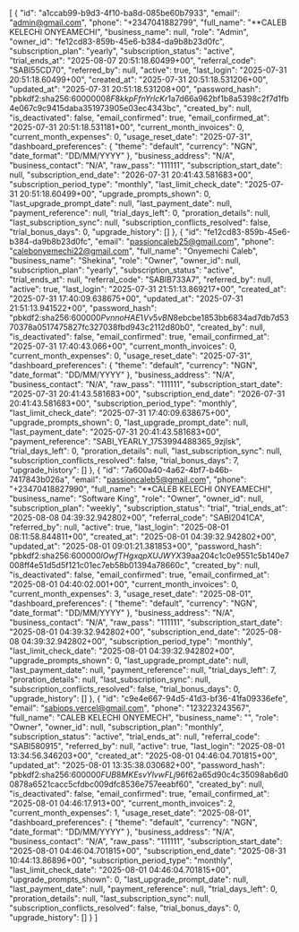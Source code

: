 [
  {
    "id": "a1ccab99-b9d3-4f10-ba8d-085be60b7933",
    "email": "admin@gmail.com",
    "phone": "+2347041882799",
    "full_name": "**CALEB KELECHI ONYEAMECHI",
    "business_name": null,
    "role": "Admin",
    "owner_id": "fe12cd83-859b-45e6-b384-da9b8b23d0fc",
    "subscription_plan": "yearly",
    "subscription_status": "active",
    "trial_ends_at": "2025-08-07 20:51:18.60499+00",
    "referral_code": "SABI55CD70",
    "referred_by": null,
    "active": true,
    "last_login": "2025-07-31 20:51:18.60499+00",
    "created_at": "2025-07-31 20:51:18.531206+00",
    "updated_at": "2025-07-31 20:51:18.531208+00",
    "password_hash": "pbkdf2:sha256:600000$08F8kkpFfnYrlcKr$1a7d66a962bf1b8a5398c2f7d1fb4e067c9c9415daba351973905e03ec4343bc",
    "created_by": null,
    "is_deactivated": false,
    "email_confirmed": true,
    "email_confirmed_at": "2025-07-31 20:51:18.531181+00",
    "current_month_invoices": 0,
    "current_month_expenses": 0,
    "usage_reset_date": "2025-07-31",
    "dashboard_preferences": {
      "theme": "default",
      "currency": "NGN",
      "date_format": "DD/MM/YYYY"
    },
    "business_address": "N/A",
    "business_contact": "N/A",
    "raw_pass": "111111",
    "subscription_start_date": null,
    "subscription_end_date": "2026-07-31 20:41:43.581683+00",
    "subscription_period_type": "monthly",
    "last_limit_check_date": "2025-07-31 20:51:18.60499+00",
    "upgrade_prompts_shown": 0,
    "last_upgrade_prompt_date": null,
    "last_payment_date": null,
    "payment_reference": null,
    "trial_days_left": 0,
    "proration_details": null,
    "last_subscription_sync": null,
    "subscription_conflicts_resolved": false,
    "trial_bonus_days": 0,
    "upgrade_history": []
  },
  {
    "id": "fe12cd83-859b-45e6-b384-da9b8b23d0fc",
    "email": "passioncaleb25@gmail.com",
    "phone": "calebonyemechi22@gmail.com",
    "full_name": "Onyemechi Caleb",
    "business_name": "Shekina",
    "role": "Owner",
    "owner_id": null,
    "subscription_plan": "yearly",
    "subscription_status": "active",
    "trial_ends_at": null,
    "referral_code": "SABIB733A7",
    "referred_by": null,
    "active": true,
    "last_login": "2025-07-31 21:51:13.869217+00",
    "created_at": "2025-07-31 17:40:09.638675+00",
    "updated_at": "2025-07-31 21:51:13.941522+00",
    "password_hash": "pbkdf2:sha256:600000$PvnnoHAE1Vv5vBN8$ebcbe1853bb6834ad7db7d5370378a0517475827fc327038fbd943c2112d80b0",
    "created_by": null,
    "is_deactivated": false,
    "email_confirmed": true,
    "email_confirmed_at": "2025-07-31 17:40:43.066+00",
    "current_month_invoices": 0,
    "current_month_expenses": 0,
    "usage_reset_date": "2025-07-31",
    "dashboard_preferences": {
      "theme": "default",
      "currency": "NGN",
      "date_format": "DD/MM/YYYY"
    },
    "business_address": "N/A",
    "business_contact": "N/A",
    "raw_pass": "111111",
    "subscription_start_date": "2025-07-31 20:41:43.581683+00",
    "subscription_end_date": "2026-07-31 20:41:43.581683+00",
    "subscription_period_type": "monthly",
    "last_limit_check_date": "2025-07-31 17:40:09.638675+00",
    "upgrade_prompts_shown": 0,
    "last_upgrade_prompt_date": null,
    "last_payment_date": "2025-07-31 20:41:43.581683+00",
    "payment_reference": "SABI_YEARLY_1753994488365_9zjlsk",
    "trial_days_left": 0,
    "proration_details": null,
    "last_subscription_sync": null,
    "subscription_conflicts_resolved": false,
    "trial_bonus_days": 7,
    "upgrade_history": []
  },
  {
    "id": "7a600a40-4a62-4bf7-b46b-7417843b026a",
    "email": "passioncaleb5@gmail.com",
    "phone": "+23470418827990",
    "full_name": "**CALEB KELECHI ONYEAMECHI",
    "business_name": "Software King",
    "role": "Owner",
    "owner_id": null,
    "subscription_plan": "weekly",
    "subscription_status": "trial",
    "trial_ends_at": "2025-08-08 04:39:32.942802+00",
    "referral_code": "SABI2041CA",
    "referred_by": null,
    "active": true,
    "last_login": "2025-08-01 08:11:58.844811+00",
    "created_at": "2025-08-01 04:39:32.942802+00",
    "updated_at": "2025-08-01 09:01:21.381853+00",
    "password_hash": "pbkdf2:sha256:600000$lOwfTHgxqpXUJWYX$39aa204c1c0e9551c5b140e7008ff4e51d5d5f121c01ec7eb58b01394a78660c",
    "created_by": null,
    "is_deactivated": false,
    "email_confirmed": true,
    "email_confirmed_at": "2025-08-01 04:40:02.001+00",
    "current_month_invoices": 0,
    "current_month_expenses": 3,
    "usage_reset_date": "2025-08-01",
    "dashboard_preferences": {
      "theme": "default",
      "currency": "NGN",
      "date_format": "DD/MM/YYYY"
    },
    "business_address": "N/A",
    "business_contact": "N/A",
    "raw_pass": "111111",
    "subscription_start_date": "2025-08-01 04:39:32.942802+00",
    "subscription_end_date": "2025-08-08 04:39:32.942802+00",
    "subscription_period_type": "monthly",
    "last_limit_check_date": "2025-08-01 04:39:32.942802+00",
    "upgrade_prompts_shown": 0,
    "last_upgrade_prompt_date": null,
    "last_payment_date": null,
    "payment_reference": null,
    "trial_days_left": 7,
    "proration_details": null,
    "last_subscription_sync": null,
    "subscription_conflicts_resolved": false,
    "trial_bonus_days": 0,
    "upgrade_history": []
  },
  {
    "id": "c9e4e667-94d5-41d3-bf36-41fa09336efe",
    "email": "sabiops.vercel@gmail.com",
    "phone": "123223243567",
    "full_name": "CALEB KELECHI ONYEMECH",
    "business_name": "",
    "role": "Owner",
    "owner_id": null,
    "subscription_plan": "monthly",
    "subscription_status": "active",
    "trial_ends_at": null,
    "referral_code": "SABI580915",
    "referred_by": null,
    "active": true,
    "last_login": "2025-08-01 13:34:56.346203+00",
    "created_at": "2025-08-01 04:46:04.701815+00",
    "updated_at": "2025-08-01 13:35:38.030682+00",
    "password_hash": "pbkdf2:sha256:600000$FUB8MKEsvYlvwFLj$96f62a65d90c4c35098ab6d00878a6521cacc5cfdbc009dfc8536e757eeabf60",
    "created_by": null,
    "is_deactivated": false,
    "email_confirmed": true,
    "email_confirmed_at": "2025-08-01 04:46:17.913+00",
    "current_month_invoices": 2,
    "current_month_expenses": 1,
    "usage_reset_date": "2025-08-01",
    "dashboard_preferences": {
      "theme": "default",
      "currency": "NGN",
      "date_format": "DD/MM/YYYY"
    },
    "business_address": "N/A",
    "business_contact": "N/A",
    "raw_pass": "111111",
    "subscription_start_date": "2025-08-01 04:46:04.701815+00",
    "subscription_end_date": "2025-08-31 10:44:13.86896+00",
    "subscription_period_type": "monthly",
    "last_limit_check_date": "2025-08-01 04:46:04.701815+00",
    "upgrade_prompts_shown": 0,
    "last_upgrade_prompt_date": null,
    "last_payment_date": null,
    "payment_reference": null,
    "trial_days_left": 0,
    "proration_details": null,
    "last_subscription_sync": null,
    "subscription_conflicts_resolved": false,
    "trial_bonus_days": 0,
    "upgrade_history": []
  }
]